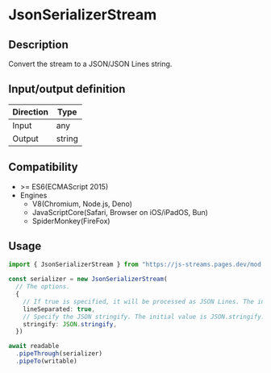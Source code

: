 # JsonSerializerStream

## Description
Convert the stream to a JSON/JSON Lines string.

## Input/output definition
|Direction|Type|
|-|-|
|Input|any|
|Output|string|

## Compatibility
* \>= ES6(ECMAScript 2015)
* Engines
  * V8(Chromium, Node.js, Deno)
  * JavaScriptCore(Safari, Browser on iOS/iPadOS, Bun)
  * SpiderMonkey(FireFox)

## Usage
```ts
import { JsonSerializerStream } from "https://js-streams.pages.dev/mod.mjs"

const serializer = new JsonSerializerStream(
  // The options.
  {
    // If true is specified, it will be processed as JSON Lines. The initial value is false.
    lineSeparated: true,
    // Specify the JSON stringify. The initial value is JSON.stringify.
    stringify: JSON.stringify,
  })

await readable
  .pipeThrough(serializer)
  .pipeTo(writable)
```